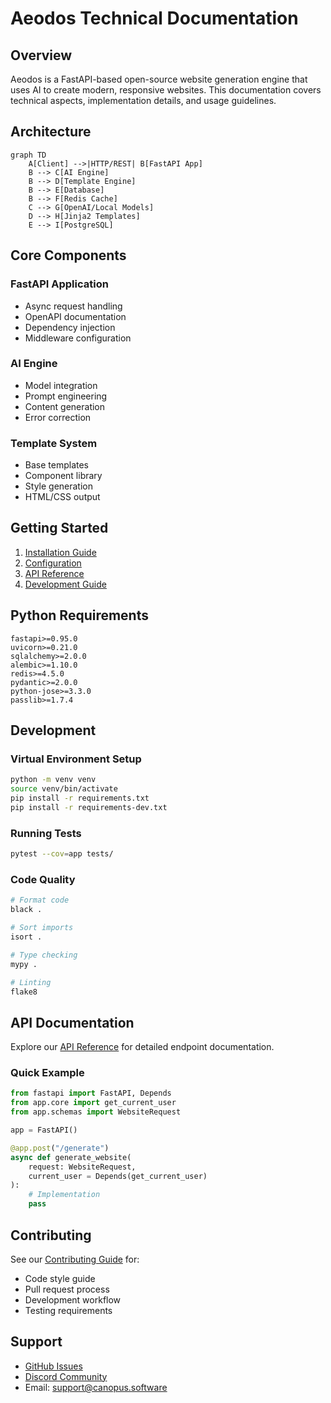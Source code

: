# Aeodos Technical Documentation

## Overview

Aeodos is a FastAPI-based open-source website generation engine that uses AI to create modern, responsive websites. This documentation covers technical aspects, implementation details, and usage guidelines.

## Architecture

```mermaid
graph TD
    A[Client] -->|HTTP/REST| B[FastAPI App]
    B --> C[AI Engine]
    B --> D[Template Engine]
    B --> E[Database]
    B --> F[Redis Cache]
    C --> G[OpenAI/Local Models]
    D --> H[Jinja2 Templates]
    E --> I[PostgreSQL]
```

## Core Components

### FastAPI Application
- Async request handling
- OpenAPI documentation
- Dependency injection
- Middleware configuration

### AI Engine
- Model integration
- Prompt engineering
- Content generation
- Error correction

### Template System
- Base templates
- Component library
- Style generation
- HTML/CSS output

## Getting Started

1. [Installation Guide](./installation/README.md)
2. [Configuration](./configuration/README.md)
3. [API Reference](./api-reference/README.md)
4. [Development Guide](./development/README.md)

## Python Requirements

```text
fastapi>=0.95.0
uvicorn>=0.21.0
sqlalchemy>=2.0.0
alembic>=1.10.0
redis>=4.5.0
pydantic>=2.0.0
python-jose>=3.3.0
passlib>=1.7.4
```

## Development

### Virtual Environment Setup
```bash
python -m venv venv
source venv/bin/activate
pip install -r requirements.txt
pip install -r requirements-dev.txt
```

### Running Tests
```bash
pytest --cov=app tests/
```

### Code Quality
```bash
# Format code
black .

# Sort imports
isort .

# Type checking
mypy .

# Linting
flake8
```

## API Documentation

Explore our [API Reference](./api-reference/README.md) for detailed endpoint documentation.

### Quick Example

```python
from fastapi import FastAPI, Depends
from app.core import get_current_user
from app.schemas import WebsiteRequest

app = FastAPI()

@app.post("/generate")
async def generate_website(
    request: WebsiteRequest,
    current_user = Depends(get_current_user)
):
    # Implementation
    pass
```

## Contributing

See our [Contributing Guide](../CONTRIBUTING.md) for:
- Code style guide
- Pull request process
- Development workflow
- Testing requirements

## Support

- [GitHub Issues](https://github.com/canopus-development/aeodos/issues)
- [Discord Community](https://discord.gg/JUhv27kzcJ)
- Email: support@canopus.software
